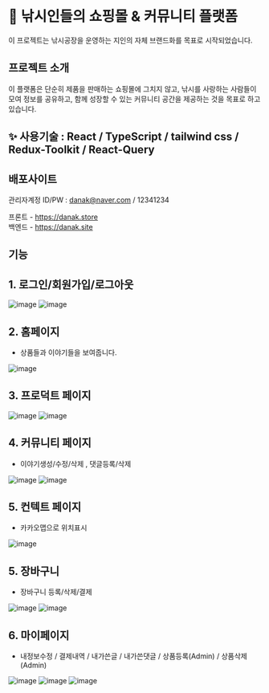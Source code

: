 # 🎣 낚시인들의 쇼핑몰 & 커뮤니티 플랫폼

이 프로젝트는 낚시공장을 운영하는 지인의 자체 브랜드화를 목표로 시작되었습니다.

## 프로젝트 소개
이 플랫폼은 단순히 제품을 판매하는 쇼핑몰에 그치지 않고, 낚시를 사랑하는 사람들이 모여 정보를 공유하고, 함께 성장할 수 있는 커뮤니티 공간을 제공하는 것을 목표로 하고 있습니다.

## ✨ 사용기술 : React / TypeScript / tailwind css / Redux-Toolkit / React-Query

## 배포사이트 <br/> 
관리자계정 ID/PW : danak@naver.com / 12341234

프론트 - https://danak.store   <br/> 
백엔드 - https://danak.site

## 기능 

## 1. 로그인/회원가입/로그아웃
![image](https://github.com/user-attachments/assets/c0e68823-4440-478f-933b-cf9bb9e70982)
![image](https://github.com/user-attachments/assets/2423f45a-7740-40e9-979c-0f0010bf3e7e)

## 2. 홈페이지
- 상품들과 이야기들을 보여줍니다.

![image](https://github.com/user-attachments/assets/af036ca1-aab6-4a3d-8f26-3bcbd61a1e0a)



## 3. 프로덕트 페이지

![image](https://github.com/user-attachments/assets/a0d3670c-1707-489f-a439-ec54ab1aeaad) ![image](https://github.com/user-attachments/assets/d9b776b0-23b1-45a8-980d-c526fdcde5d4)

## 4. 커뮤니티 페이지
- 이야기생성/수정/삭제 , 댓글등록/삭제
  
![image](https://github.com/user-attachments/assets/64014148-c689-4f2f-85b7-563139c2ea69)
![image](https://github.com/user-attachments/assets/0d8f5a41-f0be-43a2-8c89-789609806b74)

## 5. 컨텍트 페이지
- 카카오맵으로 위치표시

![image](https://github.com/user-attachments/assets/5ea3f6cb-537b-460f-85cf-a0883b115b8b)

## 5. 장바구니
- 장바구니 등록/삭제/결제
  
![image](https://github.com/user-attachments/assets/f06af823-e120-48be-ab04-84221fc5f2bb)
![image](https://github.com/user-attachments/assets/92dd9164-caf6-4d52-a05a-7369d1dcbe3c)

## 6. 마이페이지 
- 내정보수정 / 결제내역 / 내가쓴글 / 내가쓴댓글 / 상품등록(Admin) / 상품삭제(Admin)

![image](https://github.com/user-attachments/assets/92892777-7d88-44bd-ab67-e7783c2a034b)
![image](https://github.com/user-attachments/assets/33e0833b-8789-48d3-b1b3-7f3340fc4467)
![image](https://github.com/user-attachments/assets/cd8ffd2f-ab93-49cd-83f5-bafed56e07ce)












